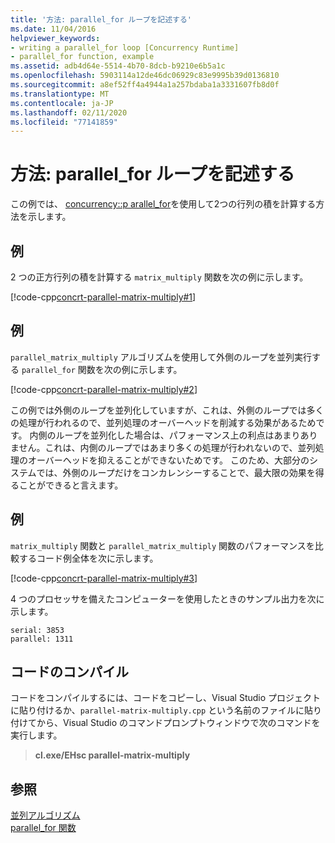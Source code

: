 ```yaml
---
title: '方法: parallel_for ループを記述する'
ms.date: 11/04/2016
helpviewer_keywords:
- writing a parallel_for loop [Concurrency Runtime]
- parallel_for function, example
ms.assetid: adb4d64e-5514-4b70-8dcb-b9210e6b5a1c
ms.openlocfilehash: 5903114a12de46dc06929c83e9995b39d0136810
ms.sourcegitcommit: a8ef52ff4a4944a1a257bdaba1a3331607fb8d0f
ms.translationtype: MT
ms.contentlocale: ja-JP
ms.lasthandoff: 02/11/2020
ms.locfileid: "77141859"
---
```

# <a name="how-to-write-a-parallel_for-loop"></a>方法: parallel_for ループを記述する

この例では、 [concurrency::p arallel_for](reference/concurrency-namespace-functions.md#parallel_for)を使用して2つの行列の積を計算する方法を示します。

## <a name="example"></a>例

2 つの正方行列の積を計算する `matrix_multiply` 関数を次の例に示します。

[!code-cpp[concrt-parallel-matrix-multiply#1](../../parallel/concrt/codesnippet/cpp/how-to-write-a-parallel-for-loop_1.cpp)]

## <a name="example"></a>例

`parallel_matrix_multiply` アルゴリズムを使用して外側のループを並列実行する `parallel_for` 関数を次の例に示します。

[!code-cpp[concrt-parallel-matrix-multiply#2](../../parallel/concrt/codesnippet/cpp/how-to-write-a-parallel-for-loop_2.cpp)]

この例では外側のループを並列化していますが、これは、外側のループでは多くの処理が行われるので、並列処理のオーバーヘッドを削減する効果があるためです。 内側のループを並列化した場合は、パフォーマンス上の利点はあまりありません。これは、内側のループではあまり多くの処理が行われないので、並列処理のオーバーヘッドを抑えることができないためです。 このため、大部分のシステムでは、外側のループだけをコンカレンシーすることで、最大限の効果を得ることができると言えます。

## <a name="example"></a>例

`matrix_multiply` 関数と `parallel_matrix_multiply` 関数のパフォーマンスを比較するコード例全体を次に示します。

[!code-cpp[concrt-parallel-matrix-multiply#3](../../parallel/concrt/codesnippet/cpp/how-to-write-a-parallel-for-loop_3.cpp)]

4 つのプロセッサを備えたコンピューターを使用したときのサンプル出力を次に示します。

```Output
serial: 3853
parallel: 1311
```

## <a name="compiling-the-code"></a>コードのコンパイル

コードをコンパイルするには、コードをコピーし、Visual Studio プロジェクトに貼り付けるか、`parallel-matrix-multiply.cpp` という名前のファイルに貼り付けてから、Visual Studio のコマンドプロンプトウィンドウで次のコマンドを実行します。

> **cl.exe/EHsc parallel-matrix-multiply**

## <a name="see-also"></a>参照

[並列アルゴリズム](../../parallel/concrt/parallel-algorithms.md)<br/>
[parallel_for 関数](reference/concurrency-namespace-functions.md#parallel_for)
